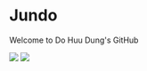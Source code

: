 # Jundo
Welcome to Do Huu Dung's GitHub

![](https://img.shields.io/static/v1?label=Code&message=Python&color=<COLOR>)
![](https://img.shields.io/static/v1?label=Code&message=C/Cpp&color=<COLOR>)
